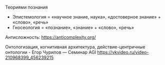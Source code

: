 Теориями познания
- Эпистемология = «научное знание, наука», «достоверное знание» + «слово», «речь»
- Гносеология = «познание», «знание» + «слово», «речь»

Антисложность: https://anticomplexity.org/

Онтологизация, когнитивная архитектура, действие-центричные онтологии - Егор Чурилов — Семинар AGI
https://vkvideo.ru/video-210968399_456239215


